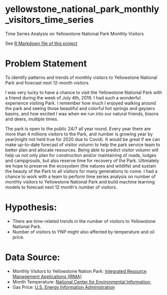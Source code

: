 # yellowstone_national_park_monthly_visitors_time_series
Time Series Analysis on Yellowstone National Park Monthly Visitors

See [R Markdown file of this project](https://yzclaire.github.io/yellowstone_national_park_monthly_visitors_time_series/)

# Problem Statement 
To identify patterns and trends of monthly visitors to Yellowstone National Park and forecast next 12-month visitors

I was very lucky to have a chance to visit the Yellowstone National Park with a friend during the week of July 4th, 2019. I had such a wonderful experience visiting Park. I remember how much I enjoyed walking around the park and seeing those beautiful and colorful hot springs and geysers basins, and how excited I was when we  run into our natural friends, bisons and deers, multiple times. 

The park is open to the public 24/7 all year round. Every year there are more than 4 millions visitors to the Park, and number is growing year by year(might not held true for 2020 due to Covid). It would be great if we can make up-to-date forecast of visitor volumn to help the park service team to better plan and allocate resources. Being able to predict visitor volumn will help us not only plan for construction and/or maintaining of roads, lodges and campgrouds, but also reserve time for recovery of the Park. Ultmiately we hope to preserve the ecosystem (the natures and wildlife) and sustain the beauty of the Park to all visitors for many generations to come. I had a chance to work with a team to perform time series analysis on number of monthly visitors to Yellowstone National Park and build machine learning models to forecast next 12 month's number of visitors.

# Hypothesis:
* There are time-related trends in the number of visitors to Yellowstone National Park.
* Number of visitors to YNP might also affected by temperature and oil price.

# Data Source:
* Monthly Visitors to Yellowstone Nation Park: [Integrated Resource Management Applications (IRMA)](https://irma.nps.gov/STATS/SSRSReports/Park%20Specific%20Reports/Recreation%20Visitors%20By%20Month%20(1979%20-%20Last%20Calendar%20Year)?Park=YELL)
* Month Temperature: [National Center for Environmental Information ](https://www.ncdc.noaa.gov/cdo-web/)
* Gas Price: [U.S. Energy Information Administration](https://www.eia.gov/totalenergy/data/browser/index.php?tbl=T09.04#/?f=M&start=197911&end=202001&charted=5-10-11)
